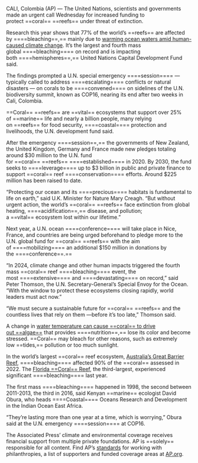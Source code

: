 CALI, Colombia (AP) — The United Nations, scientists and governments made an urgent call Wednesday for increased funding to protect ==coral== ==reefs== under threat of extinction.

Research this year shows that 77% of the world’s ==reefs== are affected by ====bleaching==,== mainly due to [warming ocean waters amid human-caused climate change](https://apnews.com/article/coral-texas-flower-garden-banks-bleaching-climate-change-4f779ea8889becd67e0810b395e02eb4). It’s the largest and fourth mass global ====bleaching==== on record and is impacting both ====hemispheres==,== United Nations Capital Development Fund said.

The findings prompted a U.N. special emergency ====session==== — typically called to address ====escalating==== conflicts or natural disasters — on corals to be ====convened==== on sidelines of the U.N. biodiversity summit, known as COP16, nearing its end after two weeks in Cali, Colombia.

==Coral== ==reefs== are ==vital== ecosystems that support over 25% of ==marine== life and nearly a billion people, many relying on ==reefs== for food security, ====coastal==== protection and livelihoods, the U.N. development fund said.

After the emergency ====session==,== the governments of New Zealand, the United Kingdom, Germany and France made new pledges totaling around $30 million to the U.N. fund for ==coral== ==reefs== ====established==== in 2020. By 2030, the fund seeks to ====leverage==== up to $3 billion in public and private finance to support ==coral== reef ====conservation==== efforts. Around $225 million has been raised to date.

“Protecting our ocean and its ====precious==== habitats is fundamental to life on earth,” said U.K. Minister for Nature Mary Creagh. “But without urgent action, the world’s ==coral== ==reefs== face extinction from global heating, ====acidification==,== disease, and pollution; a ==vital== ecosystem lost within our lifetime.”

Next year, a U.N. ocean ====conference==== will take place in Nice, France, and countries are being urged beforehand to pledge more to the U.N. global fund for ==coral== ==reefs== with the aim of ====mobilizing==== an additional $150 million in donations by the ====conference==.==

“In 2024, climate change and other human impacts triggered the fourth mass ==coral== reef ====bleaching==== event, the most ====extensive==== and ====devastating==== on record,” said Peter Thomson, the U.N. Secretary-General’s Special Envoy for the Ocean. “With the window to protect these ecosystems closing rapidly, world leaders must act now.”

“We must secure a sustainable future for ==coral== ==reefs== and the countless lives that rely on them —before it’s too late,” Thomson said.

A change in [water temperature can cause ==coral== to drive out ==algae==](https://oceanservice.noaa.gov/facts/coral_bleach.html) that provides ====nutrition==,== lose its color and become stressed. ==Coral== may bleach for other reasons, such as extremely low ==tides,== pollution or too much sunlight.

In the world’s largest ==coral== reef ecosystem, [Australia’s Great Barrier Reef](https://apnews.com/article/climate-science-australia-united-nations-corals-0bbcbcf4eaed841a5a72b4d4f3d40587), ====bleaching==== affected 90% of the ==coral== assessed in 2022. The [Florida ==Coral== Reef](https://apnews.com/article/florida-keys-coral-bleaching-caribbean-45e03ca1a6521e46720119b799e96116), the third-largest, experienced significant ====bleaching==== last year.

The first mass ====bleaching==== happened in 1998, the second between 2011-2013, the third in 2016, said Kenyan ==marine== ecologist David Obura, who heads ====Coastal==== Oceans Research and Development in the Indian Ocean East Africa.

“They’re lasting more than one year at a time, which is worrying,” Obura said at the U.N. emergency ====session==== at COP16.


The Associated Press’ climate and environmental coverage receives financial support from multiple private foundations. AP is ==solely== responsible for all content. Find AP’s [standards](https://www.ap.org/about/standards-for-working-with-outside-groups/) for working with philanthropies, a list of supporters and funded coverage areas at [AP.org](https://www.ap.org/discover/Supporting-AP).